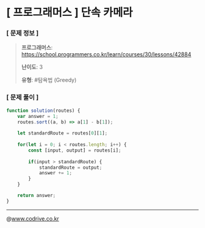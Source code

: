 # [ 프로그래머스 ] 단속 카메라

### [ 문제 정보 ]
> **프로그래머스**: https://school.programmers.co.kr/learn/courses/30/lessons/42884
> 
> **난이도**: 3
>
> **유형**: #탐욕법 (Greedy)


### [ 문제 풀이 ]
```JavaScript
function solution(routes) {
    var answer = 1;
    routes.sort((a, b) => a[1] - b[1]);
    
    let standardRoute = routes[0][1];
    
    for(let i = 0; i < routes.length; i++) {
        const [input, output] = routes[i];
        
        if(input > standardRoute) {
            standardRoute = output;
            answer += 1;
        }
    }

    return answer;
}
```


---
@www.codrive.co.kr